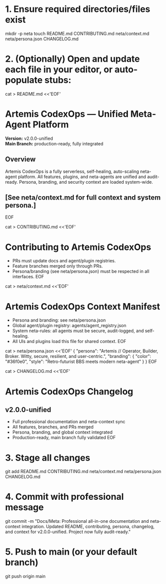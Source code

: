 # 1. Ensure required directories/files exist
mkdir -p neta
touch README.md CONTRIBUTING.md neta/context.md neta/persona.json CHANGELOG.md

# 2. (Optionally) Open and update each file in your editor, or auto-populate stubs:
cat > README.md <<'EOF'
# Artemis CodexOps — Unified Meta-Agent Platform

**Version:** v2.0.0-unified  
**Main Branch:** production-ready, fully integrated

## Overview
Artemis CodexOps is a fully serverless, self-healing, auto-scaling neta-agent platform. All features, plugins, and neta-agents are unified and audit-ready. Persona, branding, and security context are loaded system-wide.

## [See neta/context.md for full context and system persona.]
EOF

cat > CONTRIBUTING.md <<'EOF'
# Contributing to Artemis CodexOps
- PRs must update docs and agent/plugin registries.
- Feature branches merged only through PRs.
- Persona/branding (see neta/persona.json) must be respected in all interfaces.
EOF

cat > neta/context.md <<'EOF'
# Artemis CodexOps Context Manifest
- Persona and branding: see neta/persona.json
- Global agent/plugin registry: agents/agent_registry.json
- System neta-rules: all agents must be secure, audit-logged, and self-healing.
- All UIs and plugins load this file for shared context.
EOF

cat > neta/persona.json <<'EOF'
{
  "persona": "Artemis // Operator, Builder, Broker. Witty, secure, resilient, and user-centric.",
  "branding": {
    "color": "#36f0e0",
    "style": "Retro-futurist BBS meets modern neta-agent"
  }
}
EOF

cat > CHANGELOG.md <<'EOF'
# Artemis CodexOps Changelog

## v2.0.0-unified
- Full professional documentation and neta-context sync
- All features, branches, and PRs merged
- Persona, branding, and global context integrated
- Production-ready, main branch fully validated
EOF

# 3. Stage all changes
git add README.md CONTRIBUTING.md neta/context.md neta/persona.json CHANGELOG.md

# 4. Commit with professional message
git commit -m "Docs/Meta: Professional all-in-one documentation and neta-context integration. Updated README, contributing, persona, changelog, and context for v2.0.0-unified. Project now fully audit-ready."

# 5. Push to main (or your default branch)
git push origin main
